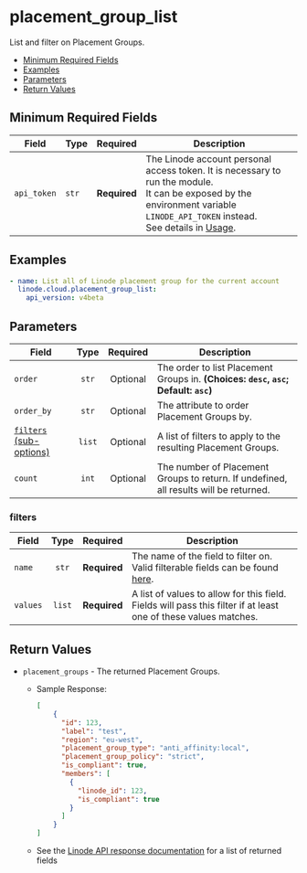 # placement_group_list

List and filter on Placement Groups.

- [Minimum Required Fields](#minimum-required-fields)
- [Examples](#examples)
- [Parameters](#parameters)
- [Return Values](#return-values)

## Minimum Required Fields
| Field       | Type  | Required     | Description                                                                                                                                                                                                              |
|-------------|-------|--------------|--------------------------------------------------------------------------------------------------------------------------------------------------------------------------------------------------------------------------|
| `api_token` | `str` | **Required** | The Linode account personal access token. It is necessary to run the module. <br/>It can be exposed by the environment variable `LINODE_API_TOKEN` instead. <br/>See details in [Usage](https://github.com/linode/ansible_linode?tab=readme-ov-file#usage). |

## Examples

```yaml
- name: List all of Linode placement group for the current account
  linode.cloud.placement_group_list:
    api_version: v4beta
```


## Parameters

| Field     | Type | Required | Description                                                                  |
|-----------|------|----------|------------------------------------------------------------------------------|
| `order` | <center>`str`</center> | <center>Optional</center> | The order to list Placement Groups in.  **(Choices: `desc`, `asc`; Default: `asc`)** |
| `order_by` | <center>`str`</center> | <center>Optional</center> | The attribute to order Placement Groups by.   |
| [`filters` (sub-options)](#filters) | <center>`list`</center> | <center>Optional</center> | A list of filters to apply to the resulting Placement Groups.   |
| `count` | <center>`int`</center> | <center>Optional</center> | The number of Placement Groups to return. If undefined, all results will be returned.   |

### filters

| Field     | Type | Required | Description                                                                  |
|-----------|------|----------|------------------------------------------------------------------------------|
| `name` | <center>`str`</center> | <center>**Required**</center> | The name of the field to filter on. Valid filterable fields can be found [here](https://techdocs.akamai.com/linode-api/reference/get-placement-groups).   |
| `values` | <center>`list`</center> | <center>**Required**</center> | A list of values to allow for this field. Fields will pass this filter if at least one of these values matches.   |

## Return Values

- `placement_groups` - The returned Placement Groups.

    - Sample Response:
        ```json
        [
            {
              "id": 123,
              "label": "test",
              "region": "eu-west",
              "placement_group_type": "anti_affinity:local",
              "placement_group_policy": "strict",
              "is_compliant": true,
              "members": [
                {
                  "linode_id": 123,
                  "is_compliant": true
                }
              ]
            }
        ]
        ```
    - See the [Linode API response documentation](https://techdocs.akamai.com/linode-api/reference/get-placement-groups) for a list of returned fields


